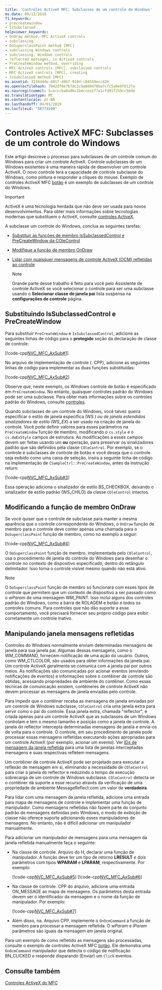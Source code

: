```yaml
---
title: 'Controles ActiveX MFC: Subclasses de um controle do Windows'
ms.date: 09/12/2018
f1_keywords:
- precreatewindow
- IsSubclassed
helpviewer_keywords:
- OnDraw method, MFC ActiveX controls
- subclassing
- DoSuperclassPaint method [MFC]
- subclassing Windows controls
- subclassing, Windows controls
- reflected messages, in ActiveX controls
- PreCreateWindow method, overriding
- MFC ActiveX controls [MFC], subclassed controls
- MFC ActiveX controls [MFC], creating
- IsSubclassed method [MFC]
ms.assetid: 3236d4de-401f-49b7-918d-c84559ecc426
ms.openlocfilehash: 7042df6e7b7dc2c9a608470ba7cfc5a9e9f6127a
ms.sourcegitcommit: 5cecccba0a96c1b4ccea1f7a1cfd91f259cc5bde
ms.translationtype: MT
ms.contentlocale: pt-BR
ms.lasthandoff: 04/01/2019
ms.locfileid: "58773249"
---
```

# <a name="mfc-activex-controls-subclassing-a-windows-control"></a>Controles ActiveX MFC: Subclasses de um controle do Windows

Este artigo descreve o processo para subclasses de um controle comum do Windows para criar um controle ActiveX. Controle subclasses de um Windows existentes é uma maneira rápida de desenvolver um controle ActiveX. O novo controle terá a capacidade de controle subclasse do Windows, como pintura e responder a cliques do mouse. Exemplo de controles ActiveX MFC [botão](../overview/visual-cpp-samples.md) é um exemplo de subclasses de um controle do Windows.

>[!IMPORTANT]
> ActiveX é uma tecnologia herdada que não deve ser usada para novos desenvolvimentos. Para obter mais informações sobre tecnologias modernas que substituem o ActiveX, consulte [controles ActiveX](activex-controls.md).

A subclasse um controle do Windows, conclua as seguintes tarefas:

- [Substituir as funções de membro IsSubclassedControl e PreCreateWindow da COleControl](#_core_overriding_issubclassedcontrol_and_precreatewindow)

- [Modifique a função de membro OnDraw](#_core_modifying_the_ondraw_member_function)

- [Lidar com quaisquer mensagens de controle ActiveX (OCM) refletidas ao controle](#_core_handling_reflected_window_messages)

   > [!NOTE]
   > Grande parte desse trabalho é feito para você pelo Assistente de controle ActiveX se você selecionar o controle para ser uma subclasse usando o **Selecionar classe de janela pai** lista suspensa na **configurações de controle** página.

##  <a name="_core_overriding_issubclassedcontrol_and_precreatewindow"></a> Substituindo IsSubclassedControl e PreCreateWindow

Para substituir `PreCreateWindow` e `IsSubclassedControl`, adicione as seguintes linhas de código para o **protegido** seção da declaração de classe de controle:

[!code-cpp[NVC_MFC_AxSub#1](../mfc/codesnippet/cpp/mfc-activex-controls-subclassing-a-windows-control_1.h)]

No arquivo de implementação de controle (. CPP), adicione as seguintes linhas de código para implementar as duas funções substituídas:

[!code-cpp[NVC_MFC_AxSub#2](../mfc/codesnippet/cpp/mfc-activex-controls-subclassing-a-windows-control_2.cpp)]

Observe que, neste exemplo, os Windows controle de botão é especificado em `PreCreateWindow`. No entanto, quaisquer controles padrão do Windows pode ser uma subclasse. Para obter mais informações sobre os controles padrão do Windows, consulte [controles](../mfc/controls-mfc.md).

Quando subclasses de um controle do Windows, você talvez queira especificar o estilo de janela específica (WS _) ou de janela estendidos sinalizadores de estilo (WS_EX_) a ser usado na criação de janela do controle. Você pode definir valores para esses parâmetros na `PreCreateWindow` função de membro, modificando o `cs.style` e o `cs.dwExStyle` campos de estrutura. As modificações a esses campos devem ser feitas usando um **ou** operação, para preservar os sinalizadores padrão que são definidos pela classe `COleControl`. Por exemplo, se o controle é subclasses de controle de botão e você deseja que o controle seja exibido como uma caixa de seleção, insira a seguinte linha de código na implementação de `CSampleCtrl::PreCreateWindow`, antes da instrução return:

[!code-cpp[NVC_MFC_AxSub#3](../mfc/codesnippet/cpp/mfc-activex-controls-subclassing-a-windows-control_3.cpp)]

Essa operação adiciona o sinalizador de estilo BS_CHECKBOX, deixando o sinalizador de estilo padrão (WS_CHILD) da classe `COleControl` intactos.

##  <a name="_core_modifying_the_ondraw_member_function"></a> Modificando a função de membro OnDraw

Se você quiser que o controle de subclasse para manter a mesma aparência que o controle correspondente do Windows, o `OnDraw` função de membro para o controle deve conter apenas uma chamada para o `DoSuperclassPaint` função de membro, como no exemplo a seguir:

[!code-cpp[NVC_MFC_AxSub#4](../mfc/codesnippet/cpp/mfc-activex-controls-subclassing-a-windows-control_4.cpp)]

O `DoSuperclassPaint` função de membro, implementada pelo `COleControl`, usa o procedimento de janela do controle do Windows para desenhar o controle no contexto de dispositivo especificado, dentro do retângulo delimitador. Isso torna o controle visível mesmo quando não está ativo.

> [!NOTE]
>  O `DoSuperclassPaint` função de membro só funcionará com esses tipos de controle que permitem que um contexto de dispositivo a ser passado como o *wParam* de uma mensagem WM_PAINT. Isso inclui alguns dos controles padrão do Windows, como a barra de ROLAGEM e botão e todos os controles comuns. Para controles que não dão suporte a esse comportamento, você precisará fornecer seu próprio código para exibir corretamente um controle inativo.

##  <a name="_core_handling_reflected_window_messages"></a> Manipulando janela mensagens refletidas

Controles do Windows normalmente enviam determinadas mensagens de janela para sua janela pai. Algumas dessas mensagens, como o WM_COMMAND, fornecem notificação de uma ação do usuário. Outros, como WM_CTLCOLOR, são usados para obter informações da janela pai. Um controle ActiveX geralmente se comunica com a janela pai por outros meios. As notificações são comunicadas por acionar eventos (enviando notificações de eventos) e informações sobre o contêiner de controle são obtidas, acessando propriedades de ambiente do contêiner. Como essas técnicas de comunicação existem, contêineres de controle ActiveX não devem processar as mensagens de janela enviadas pelo controle.

Para impedir que o contêiner receba as mensagens de janela enviadas por um controle de Windows subclasse, `COleControl` cria uma janela extra para servir como o pai do controle. Essa janela extra, chamada "reflector", é criada apenas para um controle ActiveX que as subclasses de um Windows controlam e tem o mesmo tamanho e posição como a janela de controle. A janela do reflector intercepta determinadas mensagens de janela e envia-os de volta para o controle. O controle, em seu procedimento de janela pode processar essas mensagens refletidas executando ações apropriadas para um controle ActiveX (por exemplo, acionar um evento). Ver [IDs de mensagem da janela refletida](../mfc/reflected-window-message-ids.md) para uma lista de janelas interceptadas mensagens e suas respectivas refletem mensagens.

Um contêiner de controle ActiveX pode ser projetado para executar a reflexão de mensagem em si, eliminando a necessidade de `COleControl` para criar a janela do reflector e reduzindo o tempo de execução sobrecarga de um controle de Windows subclasse. `COleControl` detecta se o contêiner dá suporte a esse recurso através da verificação de uma propriedade de ambiente MessageReflect com um valor de **verdadeira**.

Para lidar com uma mensagem da janela refletida, adicione uma entrada para mapa de mensagens de controle e implementar uma função de manipulador. Como mensagens refletidas não fazem parte do conjunto padrão de mensagens definidas pelo Windows, o modo de exibição de classe não oferece suporte adicionando esses manipuladores de mensagens. No entanto, não é difícil adicionar um manipulador manualmente.

Para adicionar um manipulador de mensagens para uma mensagem da janela refletida manualmente faça o seguinte:

- Na classe de controle. Arquivo do H, declarar uma função de manipulador. A função deve ter um tipo de retorno **LRESULT** e dois parâmetros com tipos **WPARAM** e **LPARAM**, respectivamente. Por exemplo:

   [!code-cpp[NVC_MFC_AxSub#5](../mfc/codesnippet/cpp/mfc-activex-controls-subclassing-a-windows-control_5.h)]
    [!code-cpp[NVC_MFC_AxSub#6](../mfc/codesnippet/cpp/mfc-activex-controls-subclassing-a-windows-control_6.h)]

- Na classe de controle. CPP do arquivo, adicione uma entrada ON_MESSAGE ao mapa de mensagens. Os parâmetros desta entrada devem ser o identificador da mensagem e o nome da função de manipulador. Por exemplo:

   [!code-cpp[NVC_MFC_AxSub#7](../mfc/codesnippet/cpp/mfc-activex-controls-subclassing-a-windows-control_7.cpp)]

- Além disso, na. Arquivo CPP, implemente o `OnOcmCommand` a função de membro para processar a mensagem refletida. O *wParam* e *lParam* parâmetros são iguais da mensagem em janela original.

Para um exemplo de como refletido as mensagens são processadas, consulte o exemplo de controles ActiveX MFC [botão](../overview/visual-cpp-samples.md). Ele demonstra uma `OnOcmCommand` manipulador que detecta o código de notificação BN_CLICKED e responde disparando (Enviar) um `Click` eventos.

## <a name="see-also"></a>Consulte também

[Controles ActiveX do MFC](../mfc/mfc-activex-controls.md)
